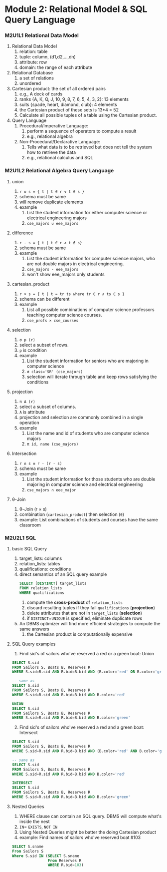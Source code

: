 # Module 2: Relational Model & SQL Query Language
### M2U1L1 Relational Data Model
1. Relational Data Model
    1. relation: table
    2. tuple: column, (d1,d2,...,dn)
    3. attribute: row
    4. domain: the range of each attribute
2. Relational Database
    1. a set of relations
    2. unordered
3. Cartesian product: the set of all ordered pairs
    1. e.g., A deck of cards
    2. ranks {A, K, Q, J, 10, 9, 8, 7, 6, 5, 4, 3, 2}: 13 elements
    3. suits {spade, heart, diamond, club}: 4 elements
    4. the Cartesian product of these sets is 13*4 = 52
    5. Calculate all possible tuples of a table using the Cartesian product.
4. Query Language
    1. Procedural/Imperative Language:
        1. perform a sequence of operators to compute a result
        2. e.g., relational algebra
    2. Non-Procedural/Declarative Language: 
        1. Tells what data is to be retrieved but does not tell the system how to retrieve the data
        2. e.g., relational calculus and SQL
### M2U1L2 Relational Algebra Query Language
1. union
    1. `r ∪ s = { t | t ∈ r ∨ t ∈ s }`
    2. schema must be same
    3. will remove duplicate elements
    4. example
        1. List the student information for either computer science or electrical engineering majors
        2. `cse_majors ∪ eee_majors`

2. difference
    1. `r - s = { t | t ∈ r ∧ t ∉ s}`
    2. schema must be same
    3. example
        1. List the student information for computer science majors, who are not double majors in electrical engineering.
        2. `cse_majors - eee_majors`
        3. won't show eee_majors only students

3. cartesian_product
    1. `r × s = { t | t = tr ts where tr ∈ r ∧ ts ∈ s }`
    2. schema can be different
    3. example
        1. List all possible combinations of computer science professors teaching computer science courses.
        3. `cse_profs × cse_courses`

4. selection
    1. `σ p (r)`
    2. select a subset of rows.
    3. `p` is condition
    4. example
        1. List the student information for seniors who are majoring in computer science
        2. `σ class='SR' (cse_majors)`
        3. selection will iterate through table and keep rows satisfying the conditions

5. projection
    1. `π A (r)`
    2. select a subset of columns.
    3. `A` is attribute
    4. projection and selection are commonly combined in a single operation
    5. example
        1. List the name and id of students who are computer science majors
        2. `π id, name (cse_majors)`

6. Intersection
    1. `r ∩ s ≡ r - (r - s)`
    2. schema must be same
    3. example
        1. List the student information for those students who are double majoring in computer science and electrical engineering
        2. `cse_majors ∩ eee_major`

7. θ-Join
    1. θ-Join (r × s)
    2. combination (`cartesian_product`) then selection (`θ`)
    3. example: List combinations of students and courses have the same classroom


### M2U2L1 SQL 
1. basic SQL Query
    1. target_lists: columns
    2. relation_lists: tables
    3. qualifications: conditions
    4. direct semantics of an SQL query example
        ```sql
        SELECT [DISTINCT] target_lists
        FROM relation_lists
        WHERE qualifications
        ```
        1. compute the **cross-product** of `relation_lists`
        2. discard resulting tuples if they fail `qualifications` (**projection**)
        3. delete attributes that are not in `target_lists` (**selection**)
        4. if `DISTINCT`=`UNIQUE` is specified, eliminate duplicate rows
    5. An DBMS optimizer will find more efficient strategies to compute the same answers
        1. the Cartesian product is computationally expensive
2. SQL Query examples
    1. Find sid's of sailors who've reserved a red or a green boat: Union
    ```sql
    SELECT S.sid
    FROM Sailors S, Boats B, Reserves R
    WHERE S.sid=R.sid AND R.bid=B.bid AND (B.color='red' OR B.color='green')

    -- same as
    SELECT S.sid
    FROM Sailors S, Boats B, Reserves R
    WHERE S.sid=R.sid AND R.bid=B.bid AND B.color='red'

    UNION
    SELECT S.sid
    FROM Sailors S, Boats B, Reserves R
    WHERE S.sid=R.sid AND R.bid=B.bid AND B.color='green'
    ```

    2. Find sid's of sailors who've reserved a red and a green boat: Intersect
    ```sql
    SELECT S.sid
    FROM Sailors S, Boats B, Reserves R
    WHERE S.sid=R.sid AND R.bid=B.bid AND (B.color='red' AND B.color='green')

    -- same as
    SELECT S.sid
    FROM Sailors S, Boats B, Reserves R
    WHERE S.sid=R.sid AND R.bid=B.bid AND B.color='red'

    INTERSECT
    SELECT S.sid
    FROM Sailors S, Boats B, Reserves R
    WHERE S.sid=R.sid AND R.bid=B.bid AND B.color='green'
    ```

3. Nested Queries
    1. WHERE clause can contain an SQL query. DBMS will compute what's inside the nest
    2. `IN`= `EXISTS`, `NOT IN`
    3. Using Nested Queries might be batter the doing Cartesian product
    4. example: Find names of sailors who've reserved boat #103
    ```sql
    SELECT S.sname
    From Sailors S
    Where S.sid IN (SELECT S.sname
                    From Reserves R
                    WHERE R.bid=103)
    ```



    

